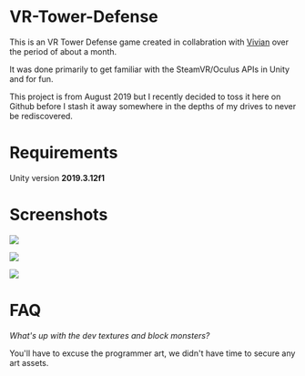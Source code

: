 # VR-Tower-Defense

This is an VR Tower Defense game created in collabration with [Vivian](https://github.com/Vivian-A) over the period of about a month.

It was done primarily to get familiar with the SteamVR/Oculus APIs in Unity and for fun.

This project is from August 2019 but I recently decided to toss it here on Github before I stash it away somewhere in the depths of my drives to never be rediscovered.

# Requirements

Unity version **2019.3.12f1**

# Screenshots

![](https://files.catbox.moe/loekvd.jpg)

![](https://files.catbox.moe/ygaczq.jpg)

![](https://files.catbox.moe/ss5t26.jpg)

# FAQ

*What's up with the dev textures and block monsters?*

You'll have to excuse the programmer art, we didn't have time to secure any art assets.
